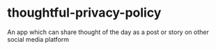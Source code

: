 # thoughtful-privacy-policy
An app which can share thought of the day as a post or story on other social media platform
